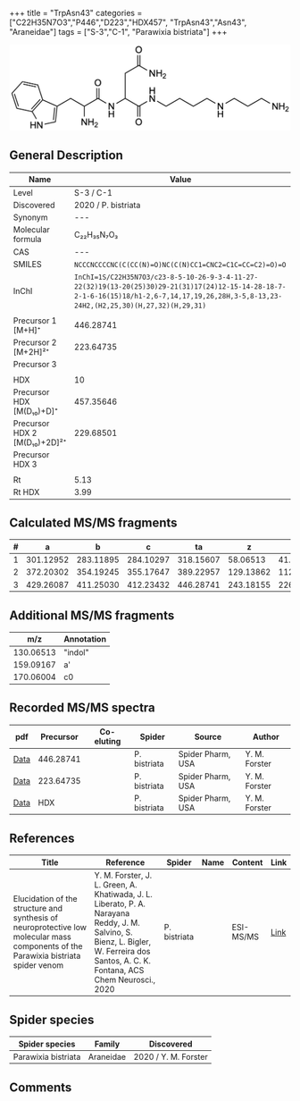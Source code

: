 +++
title = "TrpAsn43"
categories = ["C22H35N7O3","P446","D223","HDX457",
"TrpAsn43","Asn43",
"Araneidae"]
tags = ["S-3","C-1",
"Parawixia bistriata"]
+++

![](/img/TrpAsn43.png)

## General Description

| Name                       | Value              |
|----------------------------|--------------------|
| Level                      | S-3 / C-1          |
| Discovered                 | 2020 / P. bistriata |
| Synonym                    | ---                |
| Molecular formula          | C₂₂H₃₅N₇O₃                   |
| CAS                        | ---                |
| SMILES | `NCCCNCCCCNC(C(CC(N)=O)NC(C(N)CC1=CNC2=C1C=CC=C2)=O)=O`  |
| InChI  | `InChI=1S/C22H35N7O3/c23-8-5-10-26-9-3-4-11-27-22(32)19(13-20(25)30)29-21(31)17(24)12-15-14-28-18-7-2-1-6-16(15)18/h1-2,6-7,14,17,19,26,28H,3-5,8-13,23-24H2,(H2,25,30)(H,27,32)(H,29,31)`  |
|                            |                    |
| Precursor 1 [M+H]⁺       | 446.28741      |
| Precursor 2 [M+2H]²⁺        | 223.64735       |
| Precursor 3                |                    |
|                            |                    |
| HDX                        | 10                   |
| Precursor HDX   [M(D₁₀)+D]⁺   | 457.35646                   |
| Precursor HDX 2 [M(D₁₀)+2D]²⁺ | 229.68501                   |
| Precursor HDX 3            |                    |
|                            |                    |
| Rt                         | 5.13                   |
| Rt HDX                     | 3.99                   |

## Calculated MS/MS fragments

| # | a         | b         | c         | ta        | z         | y         | tz        |
|---|-----------|-----------|-----------|-----------|-----------|-----------|-----------|
| 1 | 301.12952 | 283.11895 | 284.10297 | 318.15607 | 58.06513 | 41.03858 | 75.09167 |
| 2 | 372.20302 | 354.19245 | 355.17647 | 389.22957 | 129.13862 | 112.11208 | 146.16517 |
| 3 | 429.26087 | 411.25030 | 412.23432 | 446.28741 | 243.18155 | 226.15500 | 260.20810 |

## Additional MS/MS fragments

| m/z | Annotation |
|-----|------------|
| 130.06513    | "indol"      |
| 159.09167    | a'           |
| 170.06004    | c0           |

## Recorded MS/MS spectra

| pdf                                             | Precursor | Co-eluting | Spider      | Source                       | Author        |
|-------------------------------------------------|-----------|------------|-------------|------------------------------|---------------|
| [Data](/pdf/P-bistriata/446_TrpAsn43_Pb.pdf) | 446.28741 |           | P. bistriata | Spider Pharm, USA | Y. M. Forster |
| [Data](/pdf/P-bistriata/446_TrpAsn43_Pb_2.pdf) | 223.64735 |           | P. bistriata | Spider Pharm, USA | Y. M. Forster |
| [Data](/pdf/P-bistriata/446_TrpAsn43_Pb_HDX.pdf) | HDX |           | P. bistriata | Spider Pharm, USA | Y. M. Forster |


## References

| Title | Reference | Spider | Name | Content | Link |
|-------|-----------|--------|------|---------|------|
| Elucidation of the structure and synthesis of neuroprotective low molecular mass components of the Parawixia bistriata spider venom      | Y. M. Forster, J. L. Green, A. Khatiwada, J. L. Liberato, P. A. Narayana Reddy, J. M. Salvino, S. Bienz, L. Bigler, W. Ferreira dos Santos, A. C. K. Fontana, ACS Chem Neurosci., 2020          | P. bistriata       |      | ESI-MS/MS        | [Link](https://pubs.acs.org/doi/10.1021/acschemneuro.0c00007)     |

## Spider species

| Spider species     | Family     | Discovered           |
|--------------------|------------|----------------------|
| Parawixia bistriata | Araneidae | 2020 / Y. M. Forster |


## Comments